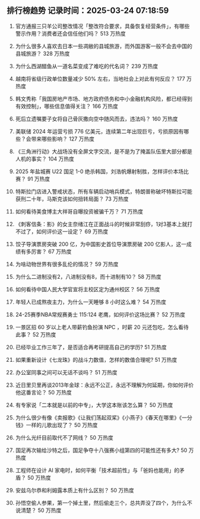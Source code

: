 
## 排行榜趋势 记录时间：2025-03-24 07:18:59
  
  1. 官方通报三只羊公司整改情况「整改符合要求，具备恢复经营条件」，有哪些警示作用？消费者还会信任他们吗？ 513 万热度
    
  2. 为什么很多人喜欢去日本一些凋敝的县城旅游，而外国游客一般不会去中国的县城旅游？ 328 万热度
    
  3. 为什么西湖醋鱼从一道名菜变成了难吃的代名词？ 239 万热度
    
  4. 越南将省级行政单位数量减少 50% 左右，当地社会上对此有何反应？ 177 万热度
    
  5. 韩文秀称「我国房地产市场、地方政府债务和中小金融机构风险，都已经得到有效控制」，哪些信息值得关注？ 166 万热度
    
  6. 死后立遗嘱要子女将自己骨灰撒向空中随风而去，违法吗？ 160 万热度
    
  7. 美联储 2024 年运营亏损 776 亿美元，连续第二年出现巨亏，亏损原因有哪些？会带来哪些影响？ 127 万热度
    
  8. 《三角洲行动》大战场没有全屏文字交流，是不是为了掩盖队伍里大部分都是人机的事实？ 104 万热度
    
  9. 2025 年盐城赛 U22 国足 1-0 绝杀韩国，刘浩帆爆射制胜，怎样评价本场比赛？ 91 万热度
    
  10. 特斯拉门店进入警戒状态，所有车辆启动哨兵模式，特朗普称破坏特斯拉可能获刑二十年，马斯克该如何扭转局面？ 73 万热度
    
  11. 如何看待美食博主大祥哥自曝投资被骗千万？ 71 万热度
    
  12. 《刺客信条：影》的女主奈绪江在正面战斗的时候非常刮痧，1对3基本上就打不过了，如何评价这一设定？ 69 万热度
    
  13. 饺子导演票房突破 200 亿，为中国影史首位导演票房破 200 亿影人，这一成绩有多厉害？ 67 万热度
    
  14. 为啥动物世界有很多乱伦的情况？ 59 万热度
    
  15. 为什么二进制没有2，八进制没有8，而十进制有10？ 58 万热度
    
  16. 如何看待中国人民大学官宣将主校区定为通州校区？ 56 万热度
    
  17. 年轻人已成熬夜主力，为什么一天睡够 8 小时这么难？ 54 万热度
    
  18. 24-25赛季NBA常规赛勇士 115:124 老鹰，如何评价这场比赛？ 52 万热度
    
  19. 一景区招 60 岁以上老人带薪钓鱼扮演 NPC ，时薪 20 元还包吃，怎么看待此事？ 52 万热度
    
  20. 已经毕业工作三年了，是否适合再考研提高自己的学历? 51 万热度
    
  21. 如果重新设计《七龙珠》的战斗力数值，怎样的数值合理呢? 51 万热度
    
  22. 办公室同事之间可以无话不谈吗？ 51 万热度
    
  23. 近日里贝里再谈2013年金球：永远不公正，永远不理解为何延期，你如何评价他这番言论？ 50 万热度
    
  24. 有专家说「二本就是以前的中专」，大学这本账该怎么算？ 50 万热度
    
  25. 为什么很少有像《卖报歌》《让我们荡起双桨》《小燕子》《春天在哪里》《一分钱》一样的儿歌出现了？ 50 万热度
    
  26. 为什么光纤目前取代不了网线？ 50 万热度
    
  27. 国足再次输给沙特之后，国足争夺十八强赛小组第四的可能性还有多大? 50 万热度
    
  28. 工程师在设计 AI 家电时，如何平衡「技术超前性」与「爸妈也能用」的矛盾？ 50 万热度
    
  29. 安兹乌尔恭和利姆露本质上有什么区别？ 50 万热度
    
  30. 孙悟空偷人参果，第一个掉土里，然后偷走三个，总共弄没了四个，为什么不说清楚？ 50 万热度
    